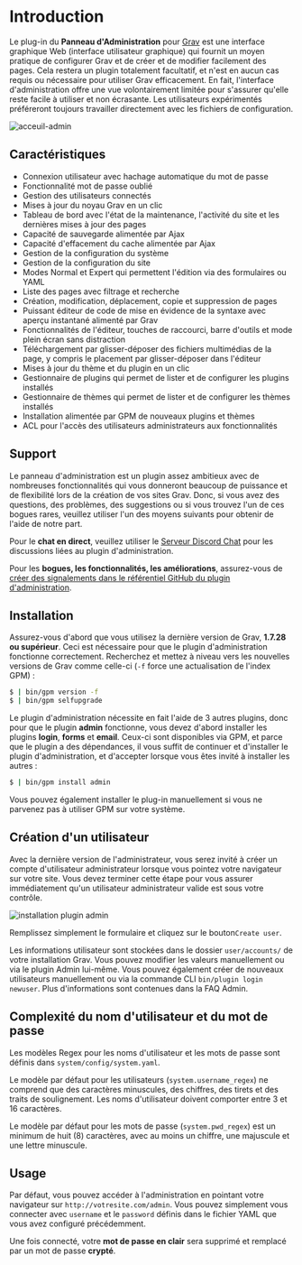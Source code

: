 <h1 class="rem">Introduction</h1>

Le plug-in du **Panneau d'Administration** pour [Grav](https://github.com/getgrav/grav) est une interface graphique Web (interface utilisateur graphique) qui fournit un moyen pratique de configurer Grav et de créer et de modifier facilement des pages. Cela restera un plugin totalement facultatif, et n'est en aucun cas requis ou nécessaire pour utiliser Grav efficacement. En fait, l'interface d'administration offre une vue volontairement limitée pour s'assurer qu'elle reste facile à utiliser et non écrasante. Les utilisateurs expérimentés préféreront toujours travailler directement avec les fichiers de configuration.

![acceuil-admin](https://learn.getgrav.org/user/pages/05.admin-panel/01.introduction/admin-dashboard.png)

<h2 id="Caractéristiques">Caractéristiques
<a href="#Caractéristiques" class="toc-anchor after"></a></h2> 

* Connexion utilisateur avec hachage automatique du mot de passe
* Fonctionnalité mot de passe oublié
* Gestion des utilisateurs connectés
* Mises à jour du noyau Grav en un clic
* Tableau de bord avec l'état de la maintenance, l'activité du site et les dernières mises à jour des pages
* Capacité de sauvegarde alimentée par Ajax
* Capacité d'effacement du cache alimentée par Ajax
* Gestion de la configuration du système
* Gestion de la configuration du site
* Modes Normal et Expert qui permettent l'édition via des formulaires ou YAML
* Liste des pages avec filtrage et recherche
* Création, modification, déplacement, copie et suppression de pages
* Puissant éditeur de code de mise en évidence de la syntaxe avec aperçu instantané alimenté par Grav
* Fonctionnalités de l'éditeur, touches de raccourci, barre d'outils et mode plein écran sans distraction
* Téléchargement par glisser-déposer des fichiers multimédias de la page, y compris le placement par glisser-déposer dans l'éditeur
* Mises à jour du thème et du plugin en un clic
* Gestionnaire de plugins qui permet de lister et de configurer les plugins installés
* Gestionnaire de thèmes qui permet de lister et de configurer les thèmes installés
* Installation alimentée par GPM de nouveaux plugins et thèmes
* ACL pour l'accès des utilisateurs administrateurs aux fonctionnalités

<h2 id="Support">Support
<a href="#Support" class="toc-anchor after"></a></h2> 

Le panneau d'administration est un plugin assez ambitieux avec de nombreuses fonctionnalités qui vous donneront beaucoup de puissance et de flexibilité lors de la création de vos sites Grav. Donc, si vous avez des questions, des problèmes, des suggestions ou si vous trouvez l'un de ces bogues rares, veuillez utiliser l'un des moyens suivants pour obtenir de l'aide de notre part.

Pour le **chat en direct**, veuillez utiliser le [Serveur Discord Chat](https://chat.getgrav.org/) pour les discussions liées au plugin d'administration.

Pour les **bogues, les fonctionnalités, les améliorations**, assurez-vous de [créer des signalements dans le référentiel GitHub du plugin d'administration](https://github.com/getgrav/grav-plugin-admin).

<h2 id="Installation">Installation
<a href="#Installation" class="toc-anchor after"></a></h2> 

Assurez-vous d'abord que vous utilisez la dernière version de Grav, **1.7.28 ou supérieur**. Ceci est nécessaire pour que le plugin d'administration fonctionne correctement. Recherchez et mettez à niveau vers les nouvelles versions de Grav comme celle-ci (`-f` force une actualisation de l'index GPM) :

```bash
$ | bin/gpm version -f
$ | bin/gpm selfupgrade
```

Le plugin d'administration nécessite en fait l'aide de 3 autres plugins, donc pour que le plugin **admin** fonctionne, vous devez d'abord installer les plugins **login**, **forms** et **email**. Ceux-ci sont disponibles via GPM, et parce que le plugin a des dépendances, il vous suffit de continuer et d'installer le plugin d'administration, et d'accepter lorsque vous êtes invité à installer les autres :

```bash
$ | bin/gpm install admin
```

Vous pouvez également installer le plug-in manuellement si vous ne parvenez pas à utiliser GPM sur votre système.

<h2 id="Création d'un utilisateur">Création d'un utilisateur
<a href="#Création d'un utilisateur" class="toc-anchor after"></a></h2> 

Avec la dernière version de l'administrateur, vous serez invité à créer un compte d'utilisateur administrateur lorsque vous pointez votre navigateur sur votre site. Vous devez terminer cette étape pour vous assurer immédiatement qu'un utilisateur administrateur valide est sous votre contrôle.

![installation plugin admin](https://learn.getgrav.org/user/pages/05.admin-panel/01.introduction/new-user.png)

Remplissez simplement le formulaire et cliquez sur le bouton`Create user`.

Les informations utilisateur sont stockées dans le dossier `user/accounts/` de votre installation Grav. Vous pouvez modifier les valeurs manuellement ou via le plugin Admin lui-même. Vous pouvez également créer de nouveaux utilisateurs manuellement ou via la commande CLI `bin/plugin login newuser`. Plus d'informations sont contenues dans la FAQ Admin.

<h2 id="Complexité du nom d'utilisateur et du mot de passe">Complexité du nom d'utilisateur et du mot de passe
<a href="#Complexité du nom d'utilisateur et du mot de passe" class="toc-anchor after"></a></h2> 

Les modèles Regex pour les noms d'utilisateur et les mots de passe sont définis dans `system/config/system.yaml`.

Le modèle par défaut pour les utilisateurs (`system.username_regex`) ne comprend que des caractères minuscules, des chiffres, des tirets et des traits de soulignement. Les noms d'utilisateur doivent comporter entre 3 et 16 caractères.

Le modèle par défaut pour les mots de passe (`system.pwd_regex`) est un minimum de huit (8) caractères, avec au moins un chiffre, une majuscule et une lettre minuscule.

<h2 id="Usage">Usage
<a href="#Usage" class="toc-anchor after"></a></h2> 

Par défaut, vous pouvez accéder à l'administration en pointant votre navigateur sur `http://votresite.com/admin`. Vous pouvez simplement vous connecter avec `username` et le `password` définis dans le fichier YAML que vous avez configuré précédemment.

Une fois connecté, votre **mot de passe en clair** sera supprimé et remplacé par un mot de passe **crypté**.
   
